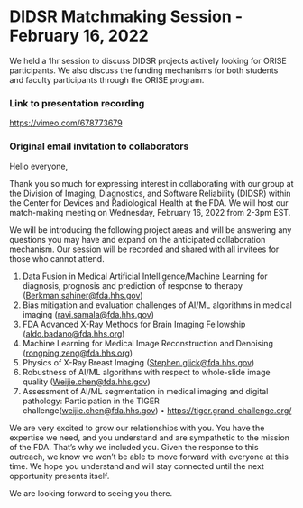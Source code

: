 # DIDSR Matchmaking Session - February 16, 2022

We held a 1hr session to discuss DIDSR projects actively looking for ORISE participants. We also discuss the funding mechanisms for both students and faculty participants through the ORISE program.


### Link to presentation recording
https://vimeo.com/678773679


### Original email invitation to collaborators
Hello everyone,   

Thank you so much for expressing interest in collaborating with our group at the Division of Imaging, Diagnostics, and Software Reliability (DIDSR) within the Center for Devices and Radiological Health at the FDA. We will host our match-making meeting on Wednesday, February 16, 2022 from 2-3pm EST.

We will be introducing the following project areas and will be answering any questions you may have and expand on the anticipated collaboration mechanism. Our session will be recorded and shared with all invitees for those who cannot attend.

1.	Data Fusion in Medical Artificial Intelligence/Machine Learning for diagnosis, prognosis and prediction of response to therapy (Berkman.sahiner@fda.hhs.gov) 
2.	Bias mitigation and evaluation challenges of AI/ML algorithms in medical imaging (ravi.samala@fda.hhs.gov) 
3.	FDA Advanced X-Ray Methods for Brain Imaging Fellowship (aldo.badano@fda.hhs.org)  
4.	Machine Learning for Medical Image Reconstruction and Denoising (rongping.zeng@fda.hhs.org) 
5.	Physics of X-Ray Breast Imaging (Stephen.glick@fda.hhs.gov) 
6.	Robustness of AI/ML algorithms with respect to whole-slide image quality (Weijie.chen@fda.hhs.gov) 
7.	Assessment of AI/ML segmentation in medical imaging and digital pathology: Participation in the TIGER challenge(weijie.chen@fda.hhs.gov) 
•	https://tiger.grand-challenge.org/

We are very excited to grow our relationships with you. You have the expertise we need, and you understand and are sympathetic to the mission of the FDA. That’s why we included you. Given the response to this outreach, we know we won’t be able to move forward with everyone at this time. We hope you understand and will stay connected until the next opportunity presents itself.

We are looking forward to seeing you there.


